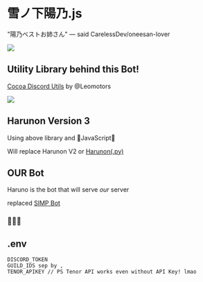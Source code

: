 # 雪ノ下陽乃.js

"陽乃ベストお姉さん" — said CarelessDev/oneesan-lover

![](https://c.tenor.com/ceojyowWu0oAAAAC/haruno-yukinoshita-oregairu.gif)

## Utility Library behind this Bot!

[Cocoa Discord Utils](https://github.com/Leomotors/cocoa-discord-utils) by @Leomotors

![](https://c.tenor.com/JjAZAfWSqQgAAAAC/gochiusa-cocoa.gif)

## Harunon Version 3

Using above library and 💛JavaScript💛

Will replace Harunon V2 or [Harunon(.py)](https://github.com/CarelessDev/Harunon)

## OUR Bot

Haruno is the bot that will serve _our_ server

replaced [SIMP Bot](https://github.com/CarelessDev/SIMP-Bot/)

### 💛💛💛

## .env

```
DISCORD_TOKEN
GUILD_IDS sep by ,
TENOR_APIKEY // PS Tenor API works even without API Key! lmao
```
